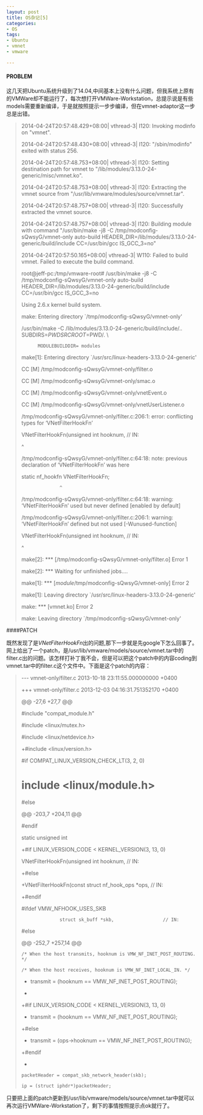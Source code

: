 ```yaml
---
layout: post
title: OS杂记[5]
categories:
- OS
tags:
- Ubuntu
- vmnet
- vmware

---
```


#### PROBLEM

这几天把Ubuntu系统升级到了14.04,中间基本上没有什么问题，但我系统上原有的VMWare却不能运行了，每次想打开VMWare-Workstation，总提示说是有些models需要重新编译，于是就按照提示一步步编译，但在vmnet-adaptor这一步总是出错。
> 
> 2014-04-24T20:57:48.429+08:00| vthread-3| I120: Invoking modinfo on "vmnet".
> 
> 2014-04-24T20:57:48.430+08:00| vthread-3| I120: "/sbin/modinfo" exited with status 256.
> 
> 2014-04-24T20:57:48.753+08:00| vthread-3| I120: Setting destination path for vmnet to "/lib/modules/3.13.0-24-generic/misc/vmnet.ko".
> 
> 2014-04-24T20:57:48.753+08:00| vthread-3| I120: Extracting the vmnet source from "/usr/lib/vmware/modules/source/vmnet.tar".
> 
> 2014-04-24T20:57:48.757+08:00| vthread-3| I120: Successfully extracted the vmnet source.
> 
> 2014-04-24T20:57:48.757+08:00| vthread-3| I120: Building module with command "/usr/bin/make -j8 -C /tmp/modconfig-sQwsyG/vmnet-only auto-build HEADER_DIR=/lib/modules/3.13.0-24-generic/build/include CC=/usr/bin/gcc IS_GCC_3=no"
> 
> 2014-04-24T20:57:50.165+08:00| vthread-3| W110: Failed to build vmnet.  Failed to execute the build command.
> 
> root@jeff-pc:/tmp/vmware-root# /usr/bin/make -j8 -C /tmp/modconfig-sQwsyG/vmnet-only auto-build HEADER_DIR=/lib/modules/3.13.0-24-generic/build/include CC=/usr/bin/gcc IS_GCC_3=no
> 
> Using 2.6.x kernel build system.
> 
> make: Entering directory `/tmp/modconfig-sQwsyG/vmnet-only'
> 
> /usr/bin/make -C /lib/modules/3.13.0-24-generic/build/include/.. SUBDIRS=$PWD SRCROOT=$PWD/. \
> 
>           MODULEBUILDDIR= modules
> 
> make[1]: Entering directory `/usr/src/linux-headers-3.13.0-24-generic'
> 
>   CC [M]  /tmp/modconfig-sQwsyG/vmnet-only/filter.o
> 
>   CC [M]  /tmp/modconfig-sQwsyG/vmnet-only/smac.o
> 
>   CC [M]  /tmp/modconfig-sQwsyG/vmnet-only/vnetEvent.o
> 
>   CC [M]  /tmp/modconfig-sQwsyG/vmnet-only/vnetUserListener.o
> 
> /tmp/modconfig-sQwsyG/vmnet-only/filter.c:206:1: error: conflicting types for ‘VNetFilterHookFn’
> 
>  VNetFilterHookFn(unsigned int hooknum,                 // IN:
> 
>  ^
> 
> /tmp/modconfig-sQwsyG/vmnet-only/filter.c:64:18: note: previous declaration of ‘VNetFilterHookFn’ was here
> 
>  static nf_hookfn VNetFilterHookFn;
> 
>                   ^
> 
> /tmp/modconfig-sQwsyG/vmnet-only/filter.c:64:18: warning: ‘VNetFilterHookFn’ used but never defined [enabled by default]
> 
> /tmp/modconfig-sQwsyG/vmnet-only/filter.c:206:1: warning: ‘VNetFilterHookFn’ defined but not used [-Wunused-function]
> 
>  VNetFilterHookFn(unsigned int hooknum,                 // IN:
> 
>  ^
> 
> make[2]: *** [/tmp/modconfig-sQwsyG/vmnet-only/filter.o] Error 1
> 
> make[2]: *** Waiting for unfinished jobs....
> 
> make[1]: *** [_module_/tmp/modconfig-sQwsyG/vmnet-only] Error 2
> 
> make[1]: Leaving directory `/usr/src/linux-headers-3.13.0-24-generic'
> 
> make: *** [vmnet.ko] Error 2
> 
> make: Leaving directory `/tmp/modconfig-sQwsyG/vmnet-only'
> 

####PATCH

既然发现了是*VNetFilterHookFn*出的问题,那下一步就是先google下怎么回事了。网上给出了一个patch，是/usr/lib/vmware/models/source/vmnet.tar中的filter.c出的问题。该怎样打补丁我不会，但是可以把这个patch中的内容coding到vmnet.tar中的filter.c这个文件中。下面是这个patch的内容：

> --- vmnet-only/filter.c 2013-10-18 23:11:55.000000000 +0400
> 
> +++ vmnet-only/filter.c 2013-12-03 04:16:31.751352170 +0400
> 
> @@ -27,6 +27,7 @@
> 
>  #include "compat_module.h"
> 
>  #include <linux/mutex.h>
> 
>  #include <linux/netdevice.h>
> 
> +#include <linux/version.h>
> 
>  #if COMPAT_LINUX_VERSION_CHECK_LT(3, 2, 0)
> 
>  #   include <linux/module.h>
> 
>  #else
> 
> @@ -203,7 +204,11 @@
> 
>  #endif
> 
>  
> 
>  static unsigned int
> 
> +#if LINUX_VERSION_CODE < KERNEL_VERSION(3, 13, 0)
> 
>  VNetFilterHookFn(unsigned int hooknum,                 // IN:
> 
> +#else
> 
> +VNetFilterHookFn(const struct nf_hook_ops *ops,        // IN:
> 
> +#endif
> 
>  #ifdef VMW_NFHOOK_USES_SKB
> 
>                   struct sk_buff *skb,                  // IN:
> 
>  #else
> 
> @@ -252,7 +257,14 @@
> 
>  
> 
>     /* When the host transmits, hooknum is VMW_NF_INET_POST_ROUTING. */
> 
>     /* When the host receives, hooknum is VMW_NF_INET_LOCAL_IN. */
> 
> -   transmit = (hooknum == VMW_NF_INET_POST_ROUTING);
> 
> +
> 
> +#if LINUX_VERSION_CODE < KERNEL_VERSION(3, 13, 0)
> 
> +    transmit = (hooknum == VMW_NF_INET_POST_ROUTING);
> 
> +#else
> 
> +    transmit = (ops->hooknum == VMW_NF_INET_POST_ROUTING);
> 
> +#endif
> 
> +
> 
>     packetHeader = compat_skb_network_header(skb);
> 
>     ip = (struct iphdr*)packetHeader;
> 
> 

只要把上面的patch更新到/usr/lib/vmware/models/source/vmnet.tar中就可以再次运行VMWare-Workstation了，剩下的事情按照提示点ok就行了。